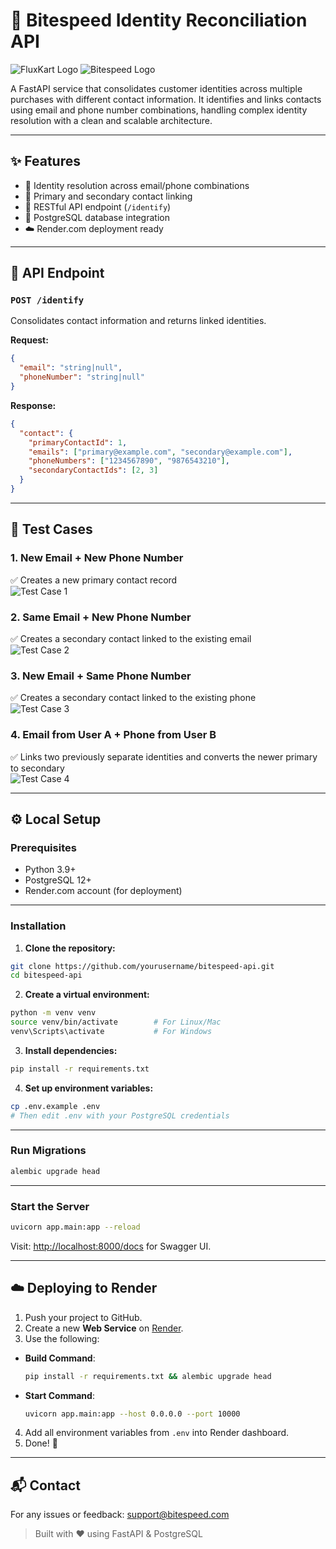 # 🔗 Bitespeed Identity Reconciliation API

![FluxKart Logo](https://via.placeholder.com/150x50?text=FluxKart)
![Bitespeed Logo](https://via.placeholder.com/150x50?text=Bitespeed)

A FastAPI service that consolidates customer identities across multiple purchases with different contact information. It identifies and links contacts using email and phone number combinations, handling complex identity resolution with a clean and scalable architecture.

---

## ✨ Features

- 🔁 Identity resolution across email/phone combinations  
- 🔗 Primary and secondary contact linking  
- 📡 RESTful API endpoint (`/identify`)  
- 🐘 PostgreSQL database integration  
- ☁️ Render.com deployment ready  

---

## 📮 API Endpoint

### `POST /identify`

Consolidates contact information and returns linked identities.

**Request:**

```json
{
  "email": "string|null",
  "phoneNumber": "string|null"
}
```

**Response:**

```json
{
  "contact": {
    "primaryContactId": 1,
    "emails": ["primary@example.com", "secondary@example.com"],
    "phoneNumbers": ["1234567890", "9876543210"],
    "secondaryContactIds": [2, 3]
  }
}
```

---

## 🧪 Test Cases

### 1. New Email + New Phone Number  
✅ Creates a new primary contact record  
![Test Case 1](https://image1.png)

### 2. Same Email + New Phone Number  
✅ Creates a secondary contact linked to the existing email  
![Test Case 2](https://image2.png)

### 3. New Email + Same Phone Number  
✅ Creates a secondary contact linked to the existing phone  
![Test Case 3](https://image3.png)

### 4. Email from User A + Phone from User B  
✅ Links two previously separate identities and converts the newer primary to secondary  
![Test Case 4](https://image4.png)

---

## ⚙️ Local Setup

### Prerequisites

- Python 3.9+
- PostgreSQL 12+
- Render.com account (for deployment)

---

### Installation

1. **Clone the repository:**

```bash
git clone https://github.com/yourusername/bitespeed-api.git
cd bitespeed-api
```

2. **Create a virtual environment:**

```bash
python -m venv venv
source venv/bin/activate        # For Linux/Mac
venv\Scripts\activate           # For Windows
```

3. **Install dependencies:**

```bash
pip install -r requirements.txt
```

4. **Set up environment variables:**

```bash
cp .env.example .env
# Then edit .env with your PostgreSQL credentials
```

---

### Run Migrations

```bash
alembic upgrade head
```

---

### Start the Server

```bash
uvicorn app.main:app --reload
```

Visit: [http://localhost:8000/docs](http://localhost:8000/docs) for Swagger UI.

---

## ☁️ Deploying to Render

1. Push your project to GitHub.
2. Create a new **Web Service** on [Render](https://render.com/).
3. Use the following:

- **Build Command**:
  ```bash
  pip install -r requirements.txt && alembic upgrade head
  ```
- **Start Command**:
  ```bash
  uvicorn app.main:app --host 0.0.0.0 --port 10000
  ```

4. Add all environment variables from `.env` into Render dashboard.
5. Done! 🎉

---

## 📬 Contact

For any issues or feedback: [support@bitespeed.com](mailto:support@bitespeed.com)

> Built with ❤️ using FastAPI & PostgreSQL
